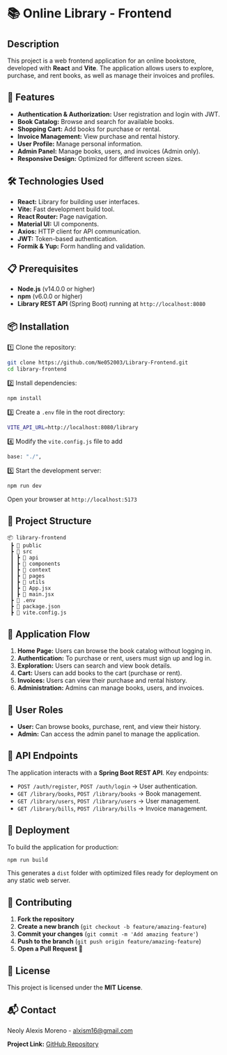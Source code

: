 # 📚 Online Library - Frontend

## Description

This project is a web frontend application for an online bookstore, developed with **React** and **Vite**. The application allows users to explore, purchase, and rent books, as well as manage their invoices and profiles.

## 🚀 Features

- **Authentication & Authorization:** User registration and login with JWT.
- **Book Catalog:** Browse and search for available books.
- **Shopping Cart:** Add books for purchase or rental.
- **Invoice Management:** View purchase and rental history.
- **User Profile:** Manage personal information.
- **Admin Panel:** Manage books, users, and invoices (Admin only).
- **Responsive Design:** Optimized for different screen sizes.

## 🛠️ Technologies Used

- **React:** Library for building user interfaces.
- **Vite:** Fast development build tool.
- **React Router:** Page navigation.
- **Material UI:** UI components.
- **Axios:** HTTP client for API communication.
- **JWT:** Token-based authentication.
- **Formik & Yup:** Form handling and validation.

## 📋 Prerequisites

- **Node.js** (v14.0.0 or higher)
- **npm** (v6.0.0 or higher)
- **Library REST API** (Spring Boot) running at `http://localhost:8080`

## 📦 Installation

1️⃣ Clone the repository:

```sh
git clone https://github.com/Ne052003/Library-Frontend.git
cd library-frontend
```

2️⃣ Install dependencies:

```sh
npm install
```

3️⃣ Create a `.env` file in the root directory:

```sh
VITE_API_URL=http://localhost:8080/library
```

4️⃣ Modify the `vite.config.js` file to add

```sh
base: "./",
```

5️⃣ Start the development server:

```sh
npm run dev
```

Open your browser at `http://localhost:5173`

## 📂 Project Structure

```
📦 library-frontend
 ┣ 📂 public
 ┣ 📂 src
 ┃ ┣ 📂 api
 ┃ ┣ 📂 components
 ┃ ┣ 📂 context
 ┃ ┣ 📂 pages
 ┃ ┣ 📂 utils
 ┃ ┣ 📜 App.jsx
 ┃ ┣ 📜 main.jsx
 ┣ 📜 .env
 ┣ 📜 package.json
 ┣ 📜 vite.config.js
```

## 🔄 Application Flow

1. **Home Page:** Users can browse the book catalog without logging in.
2. **Authentication:** To purchase or rent, users must sign up and log in.
3. **Exploration:** Users can search and view book details.
4. **Cart:** Users can add books to the cart (purchase or rent).
5. **Invoices:** Users can view their purchase and rental history.
6. **Administration:** Admins can manage books, users, and invoices.

## 👥 User Roles

- **User:** Can browse books, purchase, rent, and view their history.
- **Admin:** Can access the admin panel to manage the application.

## 📡 API Endpoints

The application interacts with a **Spring Boot REST API**. Key endpoints:

- `POST /auth/register`, `POST /auth/login` → User authentication.
- `GET /library/books`, `POST /library/books` → Book management.
- `GET /library/users`, `POST /library/users` → User management.
- `GET /library/bills`, `POST /library/bills` → Invoice management.

## 🚀 Deployment

To build the application for production:

```sh
npm run build
```

This generates a `dist` folder with optimized files ready for deployment on any static web server.

## 🤝 Contributing

1. **Fork the repository**
2. **Create a new branch** (`git checkout -b feature/amazing-feature`)
3. **Commit your changes** (`git commit -m 'Add amazing feature'`)
4. **Push to the branch** (`git push origin feature/amazing-feature`)
5. **Open a Pull Request** 🚀

## 📜 License

This project is licensed under the **MIT License**.

## 📬 Contact

Neoly Alexis Moreno - alxism16@gmail.com

**Project Link:** [GitHub Repository](https://github.com/Ne052003/Library-Frontend.git)
